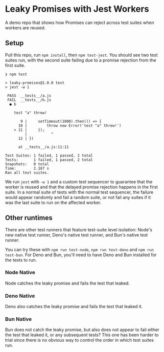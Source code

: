 # Leaky Promises with Jest Workers

A demo repo that shows how Promises can reject across test suites when workers are reused.

## Setup
Pull this repo, run `npm install`, then `npm test-jest`. You should see two test suites run, 
with the second suite failing due to a promise rejection from the first suite.

```
❯ npm test

> leaky-promises@1.0.0 test
> jest -w 1

 PASS  __tests__/a.js
 FAIL  __tests__/b.js
  ● b

    test "a" threw!

       9 |     setTimeout(1000).then(() => {
      10 |         throw new Error('test "a" threw!')
    > 11 |     });
         |           ^
      12 | })

      at __tests__/a.js:11:11

Test Suites: 1 failed, 1 passed, 2 total
Tests:       1 failed, 1 passed, 2 total
Snapshots:   0 total
Time:        2.187 s
Ran all test suites.
```

We run `jest` with `-w 1` and a custom test sequencer to guarantee that the worker is reused 
and that the delayed promise rejection happens in the first suite. In a normal suite of 
tests with the normal test sequencer, the failure would appear randomly and fail a random suite, 
or not fail any suites if it was the last suite to run on the affected worker.

## Other runtimes
There are other test runners that feature test-suite level isolation: Node's new native test runner, Deno's native test runner, and Bun's native test runner. 

You can try these with `npm run test-node`, `npm run test-deno` and `npm run test-bun`. For Deno and Bun, you'll need to have Deno and Bun installed for the tests to run.

### Node Native
Node catches the leaky promise and fails the test that leaked.

### Deno Native
Deno also catches the leaky promise and fails the test that leaked it.

### Bun Native
Bun does not catch the leaky promise, but also does not appear to fail either the test that leaked it, or any subsequent tests? This one has been harder to trial since there is no obvious way to control the order in which test suites run.